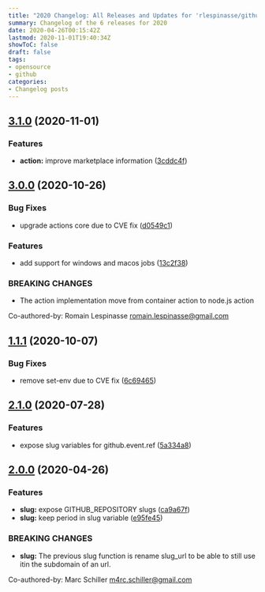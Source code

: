 ```yaml
---
title: "2020 Changelog: All Releases and Updates for 'rlespinasse/github-slug-action'"
summary: Changelog of the 6 releases for 2020
date: 2020-04-26T00:15:42Z
lastmod: 2020-11-01T19:40:34Z
showToC: false
draft: false
tags:
- opensource
- github
categories:
- Changelog posts
---
```

## [3.1.0](http://github.com/rlespinasse/github-slug-action/compare/3.0.0...3.1.0) (2020-11-01)


### Features

* **action:** improve marketplace information ([3cddc4f](http://github.com/rlespinasse/github-slug-action/commit/3cddc4f12d7a6fdbb8b1221dc02a2c64670e54bf))



## [3.0.0](http://github.com/rlespinasse/github-slug-action/compare/2.1.0...3.0.0) (2020-10-26)


### Bug Fixes

* upgrade actions core due to CVE fix ([d0549c1](http://github.com/rlespinasse/github-slug-action/commit/d0549c1f85ab9567b439f9d660b01ce1142b9fbe))


### Features

* add support for windows and macos jobs ([13c2f38](http://github.com/rlespinasse/github-slug-action/commit/13c2f38dad5f32529f37c25736412b1e4cf687fe))


### BREAKING CHANGES

* The action implementation move from container action to node.js action

Co-authored-by: Romain Lespinasse <romain.lespinasse@gmail.com>



## [1.1.1](http://github.com/rlespinasse/github-slug-action/compare/1.1.0...1.1.1) (2020-10-07)


### Bug Fixes

* remove set-env due to CVE fix ([6c69465](http://github.com/rlespinasse/github-slug-action/commit/6c69465e62a6430b5742c5bc0fce732f55630ee7))



## [2.1.0](http://github.com/rlespinasse/github-slug-action/compare/2.0.0...2.1.0) (2020-07-28)


### Features

* expose slug variables for github.event.ref ([5a334a8](http://github.com/rlespinasse/github-slug-action/commit/5a334a8573fc27451af5b2a6ee175d8e11579e10))



## [2.0.0](http://github.com/rlespinasse/github-slug-action/compare/1.1.0...2.0.0) (2020-04-26)


### Features

* **slug:** expose GITHUB_REPOSITORY slugs ([ca9a67f](http://github.com/rlespinasse/github-slug-action/commit/ca9a67fa1f1126b377a9d80dc1ea354284c71d21))
* **slug:** keep period in slug variable ([e95fe45](http://github.com/rlespinasse/github-slug-action/commit/e95fe45d8b382665f2f82ffe17541c705f1adc05))


### BREAKING CHANGES

* **slug:** The previous slug function is rename slug_url
to be able to still use itin the subdomain of an url.

Co-authored-by: Marc Schiller <m4rc.schiller@gmail.com>



